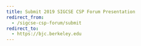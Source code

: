 ```yaml
---
title: Submit 2019 SIGCSE CSP Forum Presentation
redirect_from:
  - /sigcse-csp-forum/submit
redirect_to:
  - https://bjc.berkeley.edu
---
```

 

